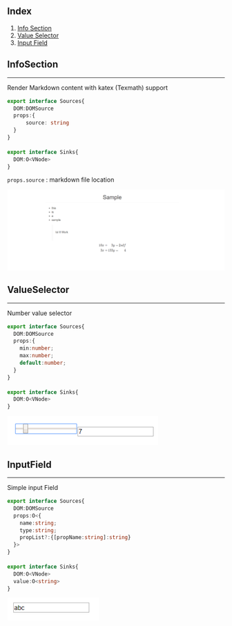 ## Index
 1. [Info Section](#infosection)
 2. [Value Selector](#valueselector)
 3. [Input Field](#inputfield)

## InfoSection
--------------
Render Markdown content with katex (Texmath) support

```typescript
export interface Sources{
  DOM:DOMSource
  props:{
      source: string
  }
}

export interface Sinks{
  DOM:O<VNode>
}
```

`props.source` : markdown file location

![InfoSection](./docs/infosection.png)

## ValueSelector
----------------
Number value selector

```typescript
export interface Sources{
  DOM:DOMSource
  props:{
    min:number;
    max:number;
    default:number;
  }
}

export interface Sinks{
  DOM:O<VNode>
}
```

![ValueSelector](./docs/valueselector.png)

## InputField
-------------
Simple input Field

```typescript
export interface Sources{
  DOM:DOMSource
  props:O<{
    name:string;
    type:string;
    propList?:{[propName:string]:string}
  }>
}

export interface Sinks{
  DOM:O<VNode>
  value:O<string>
}
```
![InputField](./docs/input.png)